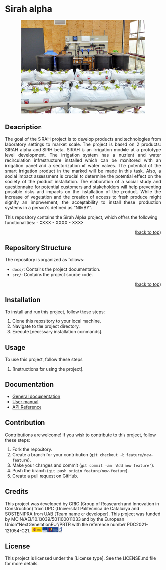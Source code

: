 # Sirah alpha
<p align="center">
  <img src="images/enciams_recir_2.jpg" alt="Sirah" style="width: 400px; height: 300px;">
</p>

## Description
<p style="text-align: justify;">
The goal of the SIRAH project is to develop products and technologies from laboratory settings to market scale.
The project is based on 2 products: SIRAH alpha and SIRH beta.
SIRAH is an irrigation module at a prototype level development. The irrigation system has a nutrient and water
recirculation infrastructure installed which can be monitored with an irrigation panel and a sectorization of
water valves.
The potential of the smart irrigation product in the marked will be made in this task. Also, a social impact
assessment is crucial to determine the potential effect on the society of the product installation. The
elaboration of a social study and questionnaire for potential customers and stakeholders will help preventing
possible risks and impacts on the installation of the product. While the increase of vegetation and the creation
of access to fresh produce might signify an improvement, the acceptability to install these production systems
in a person's defined as “NIMBY”.
</p>
This repository contains the Sirah Alpha project, which offers the following functionalities:
- XXXX
- XXXX
- XXXX
<p align="right">(<a href="#readme-top">back to top</a>)</p>


## Repository Structure
The repository is organized as follows:
- `docs/`: Contains the project documentation.
- `src/`: Contains the project source code.
<p align="right">(<a href="#readme-top">back to top</a>)</p>


## Installation
To install and run this project, follow these steps:
1. Clone this repository to your local machine.
2. Navigate to the project directory.
3. Execute [necessary installation commands].

## Usage
To use this project, follow these steps:
1. [Instructions for using the project].

## Documentation
- [General documentation](docs/general.md)
- [User manual](docs/user_manual.md)
- [API Reference](docs/api_reference.md)

## Contribution
Contributions are welcome! If you wish to contribute to this project, follow these steps:
1. Fork the repository.
2. Create a branch for your contribution (`git checkout -b feature/new-feature`).
3. Make your changes and commit (`git commit -am 'Add new feature'`).
4. Push the branch (`git push origin feature/new-feature`).
5. Create a pull request on GitHub.

## Credits
This project was developed by GRIC (Group of Reasearch and Innovation in Construction) from UPC (Universitat Politècnica de Catalunya and SOSTENIPRA from UAB [Team name or developer].
This project was funded by MCIN/AEI/10.13039/501100011033 and by the European Union“NextGenerationEU”/PRTR with the reference number PDC2021-121054-C21.
<img src="images/funding_sirah.jpg" alt="Funding" style="width: 100px; height: auto;">

## License
This project is licensed under the [License type]. See the LICENSE.md file for more details.
